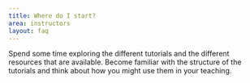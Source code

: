 ```yaml
---
title: Where do I start?
area: instructors
layout: faq
---
```


Spend some time exploring the different tutorials and the different resources that are available. Become familiar with the structure of the tutorials and think about how you might use them in your teaching.

